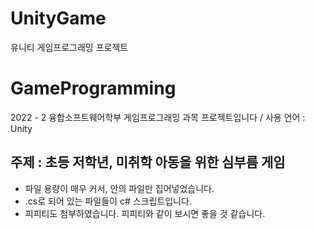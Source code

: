 # UnityGame
유니티 게임프로그래밍 프로젝트

# GameProgramming

2022 - 2 융합소프트웨어학부 게임프로그래밍 과목 프로젝트입니다 / 사용 언어 : Unity

## 주제 : 초등 저학년, 미취학 아동을 위한 심부름 게임

- 파일 용량이 매우 커서, 안의 파일만 집어넣었습니다. 
- .cs로 되어 있는 파일들이 c# 스크립트입니다.
- 피피티도 첨부하였습니다. 피피티와 같이 보시면 좋을 것 같습니다.
